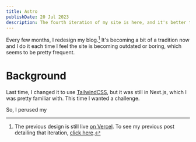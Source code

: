```yaml
---
title: Astro
publishDate: 20 Jul 2023
description: The fourth iteration of my site is here, and it's better than ever.   
---
```


Every few months, I redesign my blog.[^1] It's becoming a bit of a tradition now and I do it each time I feel the site 
is becoming outdated or boring, which seems to be pretty frequent.

# Background

Last time, I changed it to use [TailwindCSS](https://tailwindcss.com), but it was still in Next.js, which I was pretty familiar with. This time I wanted a challenge.

So, I perused my 

[^1]: The previous design is still live [on Vercel](https://blog-vszk5t6l3-splatterxl.vercel.app). To 
see my previous post detailing that iteration, [click here](/blog/simplicity). 